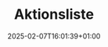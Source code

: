 ---
title: Aktionsliste
linkTitle: Aktionsliste
date: 2025-02-07T16:01:39+01:00
draft: false
weight: 30
---